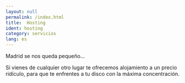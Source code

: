 ```yaml
---
layout: null
permalink: /index.html
title:  Hosting
ident: hosting
category: servicios
lang: es
---
```


Madrid se nos queda pequeño...

Si vienes de cualquier otro lugar te ofrecemos alojamiento a un precio ridículo, para que te enfrentes a tu disco con la máxima concentración.